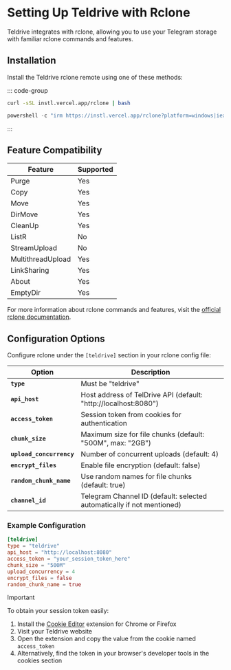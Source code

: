 # Setting Up Teldrive with Rclone

Teldrive integrates with rclone, allowing you to use your Telegram storage with familiar rclone commands and features.

## Installation

Install the Teldrive rclone remote using one of these methods:

::: code-group
```sh [macOS/Linux (curl)]
curl -sSL instl.vercel.app/rclone | bash
```

```powershell [PowerShell/cmd.exe]
powershell -c "irm https://instl.vercel.app/rclone?platform=windows|iex"
```
:::

## Feature Compatibility

| Feature              | Supported |
|----------------------|-----------|
| Purge                | Yes       |
| Copy                 | Yes       |
| Move                 | Yes       |
| DirMove              | Yes       |
| CleanUp              | Yes       |
| ListR                | No        |
| StreamUpload         | No        |
| MultithreadUpload    | Yes       |
| LinkSharing          | Yes       |
| About                | Yes       |
| EmptyDir             | Yes       |

For more information about rclone commands and features, visit the [official rclone documentation](https://rclone.org/docs/).

## Configuration Options

Configure rclone under the `[teldrive]` section in your rclone config file:

| Option | Description |
|--------|-------------|
| **`type`** | Must be "teldrive" |
| **`api_host`** | Host address of TelDrive API (default: "http://localhost:8080") |
| **`access_token`** | Session token from cookies for authentication |
| **`chunk_size`** | Maximum size for file chunks (default: "500M", max: "2GB") |
| **`upload_concurrency`** | Number of concurrent uploads (default: 4) |
| **`encrypt_files`** | Enable file encryption (default: false) |
| **`random_chunk_name`** | Use random names for file chunks (default: true) |
| **`channel_id`** | Telegram Channel ID  (default: selected automatically if not mentioned) |

### Example Configuration

```toml
[teldrive]
type = "teldrive"
api_host = "http://localhost:8080"
access_token = "your_session_token_here"
chunk_size = "500M"
upload_concurrency = 4
encrypt_files = false
random_chunk_name = true
```

> [!IMPORTANT]
> To obtain your session token easily:
> 1. Install the [Cookie Editor](https://chromewebstore.google.com/detail/cookie-editor/hlkenndednhfkekhgcdicdfddnkalmdm) extension for Chrome or Firefox
> 2. Visit your Teldrive website
> 3. Open the extension and copy the value from the cookie named `access_token`
> 4. Alternatively, find the token in your browser's developer tools in the cookies section
